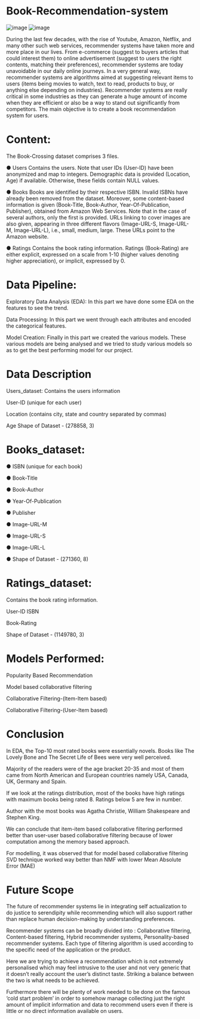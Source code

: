 # Book-Recommendation-system
![image](https://user-images.githubusercontent.com/96238505/157878324-469a3bcf-36de-4232-b85f-37d1b266f141.png)
![image](https://user-images.githubusercontent.com/96238505/157878428-da4b8b07-5e7c-45a9-87c0-4602f07f9298.png)

During the last few decades, with the rise of Youtube, Amazon, Netflix, and many other such web services, recommender systems have taken more and more place in our lives. From e-commerce (suggest to buyers articles that could interest them) to online advertisement (suggest to users the right contents, matching their preferences), recommender systems are today unavoidable in our daily online journeys. In a very general way, recommender systems are algorithms aimed at suggesting relevant items to users (items being movies to watch, text to read, products to buy, or anything else depending on industries). Recommender systems are really critical in some industries as they can generate a huge amount of income when they are efficient or also be a way to stand out significantly from competitors. The main objective is to create a book recommendation system for users.

# Content:
The Book-Crossing dataset comprises 3 files.

● Users Contains the users. Note that user IDs (User-ID) have been anonymized and map to integers. Demographic data is provided (Location, Age) if available. Otherwise, these fields contain NULL values.

● Books Books are identified by their respective ISBN. Invalid ISBNs have already been removed from the dataset. Moreover, some content-based information is given (Book-Title, Book-Author, Year-Of-Publication, Publisher), obtained from Amazon Web Services. Note that in the case of several authors, only the first is provided. URLs linking to cover images are also given, appearing in three different flavors (Image-URL-S, Image-URL-M, Image-URL-L), i.e., small, medium, large. These URLs point to the Amazon website.

● Ratings Contains the book rating information. Ratings (Book-Rating) are either explicit, expressed on a scale from 1-10 (higher values denoting higher appreciation), or implicit, expressed by 0.

# Data Pipeline:
Exploratory Data Analysis (EDA): In this part we have done some EDA on the features to see the trend.

Data Processing: In this part we went through each attributes and encoded the categorical features.

Model Creation: Finally in this part we created the various models. These various models are being analysed and we tried to study various models so as to get the best performing model for our project.

# Data Description
Users_dataset: Contains the users information

User-ID (unique for each user)

Location (contains city, state and country separated by commas)

Age Shape of Dataset - (278858, 3)

# Books_dataset:
● ISBN (unique for each book)

● Book-Title

● Book-Author

● Year-Of-Publication

● Publisher

● Image-URL-M

● Image-URL-S

● Image-URL-L

● Shape of Dataset - (271360, 8)

# Ratings_dataset:
Contains the book rating information.

User-ID ISBN

Book-Rating

Shape of Dataset - (1149780, 3)

# Models Performed:
Popularity Based Recommendation

Model based collaborative filtering

Collaborative Filtering-(Item-Item based)

Collaborative Filtering-(User-Item based)

# Conclusion
In EDA, the Top-10 most rated books were essentially novels. Books like The Lovely Bone and The Secret Life of Bees were very well perceived.

Majority of the readers were of the age bracket 20-35 and most of them came from North American and European countries namely USA, Canada, UK, Germany and Spain.

If we look at the ratings distribution, most of the books have high ratings with maximum books being rated 8. Ratings below 5 are few in number.

Author with the most books was Agatha Christie, William Shakespeare and Stephen King.

We can conclude that item-item based collaborative filtering performed better than user-user based collaborative filtering because of lower computation among the memory based approach.

For modelling, it was observed that for model based collaborative filtering SVD technique worked way better than NMF with lower Mean Absolute Error (MAE)

# Future Scope
The future of recommender systems lie in integrating self actualization to do justice to serendipity while recommending which will also support rather than replace human decision-making by understanding preferences.

Recommender systems can be broadly divided into : Collaborative filtering, Content-based filtering, Hybrid recommender systems, Personality-based recommender systems. Each type of filtering algorithm is used according to the specific need of the application or the product.

Here we are trying to achieve a recommendation which is not extremely personalised which may feel intrusive to the user and not very generic that it doesn’t really account the user’s distinct taste. Striking a balance between the two is what needs to be achieved.

Furthermore there will be plenty of work needed to be done on the famous ‘cold start problem’ in order to somehow manage collecting just the right amount of implicit information and data to recommend users even if there is little or no direct information available on users.
